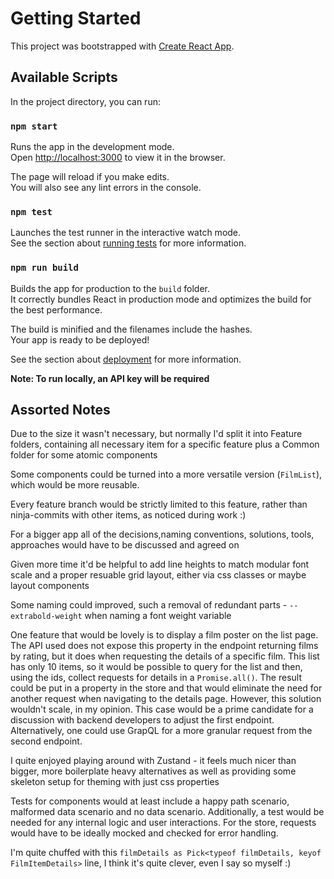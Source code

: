 # Getting Started

This project was bootstrapped with [Create React App](https://github.com/facebook/create-react-app).

## Available Scripts

In the project directory, you can run:

### `npm start`

Runs the app in the development mode.\
Open [http://localhost:3000](http://localhost:3000) to view it in the browser.

The page will reload if you make edits.\
You will also see any lint errors in the console.

### `npm test`

Launches the test runner in the interactive watch mode.\
See the section about [running tests](https://facebook.github.io/create-react-app/docs/running-tests) for more information.

### `npm run build`

Builds the app for production to the `build` folder.\
It correctly bundles React in production mode and optimizes the build for the best performance.

The build is minified and the filenames include the hashes.\
Your app is ready to be deployed!

See the section about [deployment](https://facebook.github.io/create-react-app/docs/deployment) for more information.

**Note: To run locally, an API key will be required**

## Assorted Notes

Due to the size it wasn't necessary, but normally I'd split it into Feature folders, containing all necessary item for a specific feature plus a Common folder for some atomic components

Some components could be turned into a more versatile version (`FilmList`), which would be more reusable.

Every feature branch would be strictly limited to this feature, rather than ninja-commits with other items, as noticed during work :)

For a bigger app all of the decisions,naming conventions, solutions, tools, approaches would have to be discussed and agreed on

Given more time it'd be helpful to add line heights to match modular font scale and a proper resuable grid layout, either via css classes or maybe layout components

Some naming could improved, such a removal of redundant parts - `--extrabold-weight` when naming a font weight variable

One feature that would be lovely is to display a film poster on the list page. The API used does not expose this property in the endpoint returning films by rating, but it does when requesting the details of a specific film. This list has only 10 items, so it would be possible to query for the list and then, using the ids, collect requests for details in a `Promise.all()`. The result could be put in a property in the store and that would eliminate the need for another request when navigating to the details page. However, this solution wouldn't scale, in my opinion. This case would be a prime candidate for a discussion with backend developers to adjust the first endpoint. Alternatively, one could use GrapQL for a more granular request from the second endpoint.  

I quite enjoyed playing around with Zustand - it feels much nicer than bigger, more boilerplate heavy alternatives as well as providing some skeleton setup for theming with just css properties


Tests for components would at least include a happy path scenario, malformed data scenario and no data scenario. Additionally, a test would be needed for any internal logic and user interactions. For the store, requests would have to be ideally mocked and checked for error handling.

I'm quite chuffed with this `filmDetails as Pick<typeof filmDetails, keyof FilmItemDetails>` line, I think it's quite clever, even I say so myself :)
